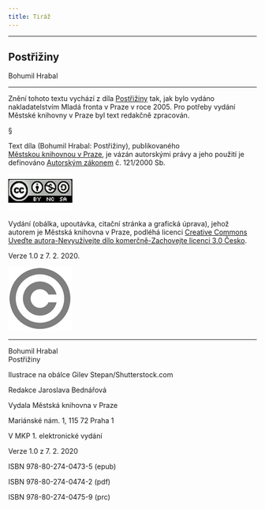 ```yaml
---
title: Tiráž
---
```


***

## Postřižiny

Bohumil Hrabal


***

Znění tohoto textu vychází z díla [Postřižiny](https://search.mlp.cz/cz/titul/postriziny/2647155/) tak, jak bylo vydáno nakladatelstvím Mladá fronta v Praze v roce 2005. Pro potřeby vydání Městské knihovny v Praze byl text redakčně zpracován.

§

Text díla (Bohumil Hrabal: Postřižiny), publikovaného [Městskou knihovnou v Praze](https://www.mlp.cz/cz/), je vázán autorskými právy a jeho použití je definováno [Autorským zákonem](https://www.mkcr.cz/predpisy-zakonu-709.html) č. 121/2000 Sb.

[![image001.jpg](./resources/image001_fmt.png)](https://creativecommons.org/licenses/by-nc-sa/3.0/cz/)

Vydání (obálka, upoutávka, citační stránka a grafická úprava), jehož autorem je Městská knihovna v Praze, podléhá licenci [Creative Commons Uveďte autora-Nevyužívejte dílo komerčně-Zachovejte licenci 3.0 Česko](https://creativecommons.org/licenses/by-nc-sa/3.0/cz/).

Verze 1.0 z 7. 2. 2020.

  

  

![image002.jpg](./resources/image002_fmt.png)


***

Bohumil Hrabal  
Postřižiny

Ilustrace na obálce Gilev Stepan/Shutterstock.com

  

Redakce Jaroslava Bednářová

  

Vydala Městská knihovna v Praze

  

Mariánské nám. 1, 115 72 Praha 1

  

V MKP 1. elektronické vydání

  

Verze 1.0 z 7. 2. 2020

  

ISBN 978-80-274-0473-5 (epub)

  

ISBN 978-80-274-0474-2 (pdf)

  

ISBN 978-80-274-0475-9 (prc)
